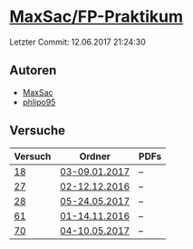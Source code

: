 # [MaxSac/FP-Praktikum](https://github.com/MaxSac/FP-Praktikum)

Letzter Commit: 12.06.2017 21:24:30

## Autoren
- [MaxSac](https://github.com/MaxSac)
- [phlipo95](https://github.com/phlipo95)

## Versuche

|       Versuch        |                                     Ordner                                      |PDFs|
|----------------------|---------------------------------------------------------------------------------|----|
|[18](../../versuch/18)|[03-09.01.2017](https://github.com/MaxSac/FP-Praktikum/tree/master/03-09.01.2017)|–   |
|[27](../../versuch/27)|[02-12.12.2016](https://github.com/MaxSac/FP-Praktikum/tree/master/02-12.12.2016)|–   |
|[28](../../versuch/28)|[05-24.05.2017](https://github.com/MaxSac/FP-Praktikum/tree/master/05-24.05.2017)|–   |
|[61](../../versuch/61)|[01-14.11.2016](https://github.com/MaxSac/FP-Praktikum/tree/master/01-14.11.2016)|–   |
|[70](../../versuch/70)|[04-10.05.2017](https://github.com/MaxSac/FP-Praktikum/tree/master/04-10.05.2017)|–   |
